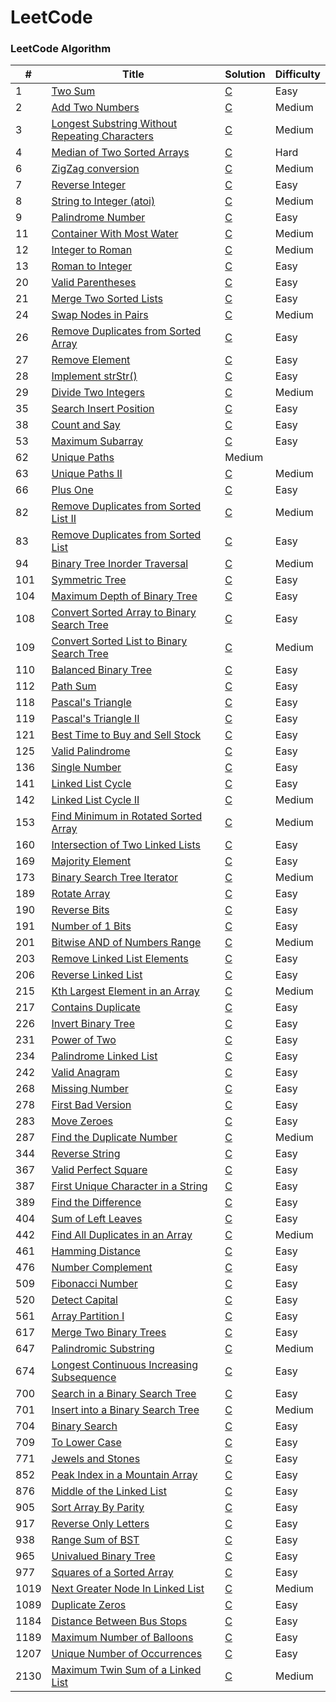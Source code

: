 # LeetCode

### LeetCode Algorithm

| #    | Title                                                                                                                           | Solution          | Difficulty |
| ---- | ------------------------------------------------------------------------------------------------------------------------------- | ----------------- | ---------- |
| 1    | [Two Sum](https://leetcode.com/problems/two-sum/)                                                                               | [C](./src/1.c)    | Easy       |
| 2    | [Add Two Numbers](https://leetcode.com/problems/add-two-numbers/)                                                               | [C](./src/2.c)    | Medium     |
| 3    | [Longest Substring Without Repeating Characters](https://leetcode.com/problems/longest-substring-without-repeating-characters/) | [C](./src/3.c)    | Medium     |
| 4    | [Median of Two Sorted Arrays](https://leetcode.com/problems/median-of-two-sorted-arrays/)                                       | [C](./src/4.c)    | Hard       |
| 6    | [ZigZag conversion](https://leetcode.com/problems/zigzag-conversion/)                                                           | [C](./src/4.c)    | Medium     |
| 7    | [Reverse Integer](https://leetcode.com/problems/reverse-integer/)                                                               | [C](./src/7.c)    | Easy       |
| 8    | [String to Integer (atoi)](https://leetcode.com/problems/string-to-integer-atoi)                                                | [C](./src/8.c)    | Medium     |
| 9    | [Palindrome Number](https://leetcode.com/problems/palindrome-number/)                                                           | [C](./src/9.c)    | Easy       |
| 11   | [Container With Most Water](https://leetcode.com/problems/container-with-most-water/)                                           | [C](./src/11.c)   | Medium     |
| 12   | [Integer to Roman](https://leetcode.com/problems/integer-to-roman)                                                              | [C](./src/12.c)   | Medium     |
| 13   | [Roman to Integer](https://leetcode.com/problems/roman-to-integer/)                                                             | [C](./src/13.c)   | Easy       |
| 20   | [Valid Parentheses](https://leetcode.com/problems/valid-parentheses/)                                                           | [C](./src/20.c)   | Easy       |
| 21   | [Merge Two Sorted Lists](https://leetcode.com/problems/merge-two-sorted-lists/)                                                 | [C](./src/21.c)   | Easy       |
| 24   | [Swap Nodes in Pairs](https://leetcode.com/problems/swap-nodes-in-pairs/)                                                       | [C](./src/24.c)   | Medium     |
| 26   | [Remove Duplicates from Sorted Array](https://leetcode.com/problems/remove-duplicates-from-sorted-array/)                       | [C](./src/26.c)   | Easy       |
| 27   | [Remove Element](https://leetcode.com/problems/remove-element/)                                                                 | [C](./src/27.c)   | Easy       |
| 28   | [Implement strStr()](https://leetcode.com/problems/implement-strstr/)                                                           | [C](./src/28.c)   | Easy       |
| 29   | [Divide Two Integers](https://leetcode.com/problems/divide-two-integers/)                                                       | [C](./src/29.c)   | Medium     |
| 35   | [Search Insert Position](https://leetcode.com/problems/search-insert-position/)                                                 | [C](./src/35.c)   | Easy       |
| 38   | [Count and Say](https://leetcode.com/problems/count-and-say/)                                                                   | [C](./src/38.c)   | Easy       |
| 53   | [Maximum Subarray](https://leetcode.com/problems/maximum-subarray/)                                                             | [C](./src/53.c)   | Easy       |
| 62   | [Unique Paths](https://leetcode.com/problems/unique-paths/description/)                                                         | Medium            |
| 63   | [Unique Paths II](https://leetcode.com/problems/unique-paths-ii/)                                                               | [C](./src/63.c)   | Medium     |
| 66   | [Plus One](https://leetcode.com/problems/plus-one/)                                                                             | [C](./src/66.c)   | Easy       |
| 82   | [Remove Duplicates from Sorted List II](https://leetcode.com/problems/remove-duplicates-from-sorted-list-ii/)                   | [C](./src/82.c)   | Medium     |
| 83   | [Remove Duplicates from Sorted List](https://leetcode.com/problems/remove-duplicates-from-sorted-list/)                         | [C](./src/83.c)   | Easy       |
| 94   | [Binary Tree Inorder Traversal](https://leetcode.com/problems/binary-tree-inorder-traversal/)                                   | [C](./src/94.c)   | Medium     |
| 101  | [Symmetric Tree](https://leetcode.com/problems/symmetric-tree/)                                                                 | [C](./src/101.c)  | Easy       |
| 104  | [Maximum Depth of Binary Tree](https://leetcode.com/problems/maximum-depth-of-binary-tree/)                                     | [C](./src/104.c)  | Easy       |
| 108  | [Convert Sorted Array to Binary Search Tree](https://leetcode.com/problems/convert-sorted-array-to-binary-search-tree/)         | [C](./src/108.c)  | Easy       |
| 109  | [Convert Sorted List to Binary Search Tree](https://leetcode.com/problems/convert-sorted-list-to-binary-search-tree/)           | [C](./src/109.c)  | Medium     |
| 110  | [Balanced Binary Tree](https://leetcode.com/problems/balanced-binary-tree/)                                                     | [C](./src/110.c)  | Easy       |
| 112  | [Path Sum](https://leetcode.com/problems/path-sum/)                                                                             | [C](./src/112.c)  | Easy       |
| 118  | [Pascal's Triangle](https://leetcode.com/problems/pascals-triangle/)                                                            | [C](./src/118.c)  | Easy       |
| 119  | [Pascal's Triangle II](https://leetcode.com/problems/pascals-triangle-ii/)                                                      | [C](./src/119.c)  | Easy       |
| 121  | [Best Time to Buy and Sell Stock](https://leetcode.com/problems/best-time-to-buy-and-sell-stock/)                               | [C](./src/121.c)  | Easy       |
| 125  | [Valid Palindrome](https://leetcode.com/problems/valid-palindrome/)                                                             | [C](./src/125.c)  | Easy       |
| 136  | [Single Number](https://leetcode.com/problems/single-number/)                                                                   | [C](./src/136.c)  | Easy       |
| 141  | [Linked List Cycle](https://leetcode.com/problems/linked-list-cycle/)                                                           | [C](./src/141.c)  | Easy       |
| 142  | [Linked List Cycle II](https://leetcode.com/problems/linked-list-cycle-ii/)                                                     | [C](./src/142.c)  | Medium     |
| 153  | [Find Minimum in Rotated Sorted Array](https://leetcode.com/problems/find-minimum-in-rotated-sorted-array/)                     | [C](./src/153.c)  | Medium     |
| 160  | [Intersection of Two Linked Lists](https://leetcode.com/problems/intersection-of-two-linked-lists/)                             | [C](./src/160.c)  | Easy       |
| 169  | [Majority Element](https://leetcode.com/problems/majority-element/)                                                             | [C](./src/169.c)  | Easy       |
| 173  | [Binary Search Tree Iterator](https://leetcode.com/problems/binary-search-tree-iterator/)                                       | [C](./src/173.c)  | Medium     |
| 189  | [Rotate Array](https://leetcode.com/problems/rotate-array)                                                                      | [C](./src/189.c)  | Easy       |
| 190  | [Reverse Bits](https://leetcode.com/problems/reverse-bits/)                                                                     | [C](./src/190.c)  | Easy       |
| 191  | [Number of 1 Bits](https://leetcode.com/problems/number-of-1-bits/)                                                             | [C](./src/191.c)  | Easy       |
| 201  | [Bitwise AND of Numbers Range](https://leetcode.com/problems/bitwise-and-of-numbers-range/)                                     | [C](./src/201.c)  | Medium     |
| 203  | [Remove Linked List Elements](https://leetcode.com/problems/remove-linked-list-elements/)                                       | [C](./src/203.c)  | Easy       |
| 206  | [Reverse Linked List](https://leetcode.com/problems/reverse-linked-list/)                                                       | [C](./src/206.c)  | Easy       |
| 215  | [Kth Largest Element in an Array](https://leetcode.com/problems/kth-largest-element-in-an-array/)                               | [C](./src/215.c)  | Medium     |
| 217  | [Contains Duplicate](https://leetcode.com/problems/contains-duplicate/)                                                         | [C](./src/217.c)  | Easy       |
| 226  | [Invert Binary Tree](https://leetcode.com/problems/invert-binary-tree/)                                                         | [C](./src/226.c)  | Easy       |
| 231  | [Power of Two](https://leetcode.com/problems/power-of-two/)                                                                     | [C](./src/231.c)  | Easy       |
| 234  | [Palindrome Linked List](https://leetcode.com/problems/palindrome-linked-list/)                                                 | [C](./src/234.c)  | Easy       |
| 242  | [Valid Anagram](https://leetcode.com/problems/valid-anagram/)                                                                   | [C](./src/242.c)  | Easy       |
| 268  | [Missing Number](https://leetcode.com/problems/missing-number/)                                                                 | [C](./src/268.c)  | Easy       |
| 278  | [First Bad Version](https://leetcode.com/problems/first-bad-version/)                                                           | [C](./src/278.c)  | Easy       |
| 283  | [Move Zeroes](https://leetcode.com/problems/move-zeroes/)                                                                       | [C](./src/283.c)  | Easy       |
| 287  | [Find the Duplicate Number](https://leetcode.com/problems/find-the-duplicate-number/)                                           | [C](./src/287.c)  | Medium     |
| 344  | [Reverse String](https://leetcode.com/problems/reverse-string/)                                                                 | [C](./src/344.c)  | Easy       |
| 367  | [Valid Perfect Square](https://leetcode.com/problems/valid-perfect-square/)                                                     | [C](./src/367.c)  | Easy       |
| 387  | [First Unique Character in a String](https://leetcode.com/problems/first-unique-character-in-a-string/)                         | [C](./src/387.c)  | Easy       |
| 389  | [Find the Difference](https://leetcode.com/problems/find-the-difference/)                                                       | [C](./src/389.c)  | Easy       |
| 404  | [Sum of Left Leaves](https://leetcode.com/problems/sum-of-left-leaves/)                                                         | [C](./src/404.c)  | Easy       |
| 442  | [Find All Duplicates in an Array](https://leetcode.com/problems/find-all-duplicates-in-an-array/)                               | [C](./src/442.c)  | Medium     |
| 461  | [Hamming Distance](https://leetcode.com/problems/hamming-distance/)                                                             | [C](./src/461.c)  | Easy       |
| 476  | [Number Complement](https://leetcode.com/problems/number-complement/)                                                           | [C](./src/476.c)  | Easy       |
| 509  | [Fibonacci Number](https://leetcode.com/problems/fibonacci-number/)                                                             | [C](./src/509.c)  | Easy       |
| 520  | [Detect Capital](https://leetcode.com/problems/detect-capital/)                                                                 | [C](./src/520.c)  | Easy       |
| 561  | [Array Partition I](https://leetcode.com/problems/array-partition-i/)                                                           | [C](./src/561.c)  | Easy       |
| 617  | [Merge Two Binary Trees](https://leetcode.com/problems/merge-two-binary-trees/)                                                 | [C](./src/617.c)  | Easy       |
| 647  | [Palindromic Substring](https://leetcode.com/problems/palindromic-substrings/)                                                  | [C](./src/647.c)  | Medium     |
| 674  | [Longest Continuous Increasing Subsequence](https://leetcode.com/problems/longest-continuous-increasing-subsequence/)           | [C](./src/674.c)  | Easy       |
| 700  | [Search in a Binary Search Tree](https://leetcode.com/problems/search-in-a-binary-search-tree/)                                 | [C](./src/700.c)  | Easy       |
| 701  | [Insert into a Binary Search Tree](https://leetcode.com/problems/insert-into-a-binary-search-tree/)                             | [C](./src/701.c)  | Medium     |
| 704  | [Binary Search](https://leetcode.com/problems/binary-search/)                                                                   | [C](./src/704.c)  | Easy       |
| 709  | [To Lower Case](https://leetcode.com/problems/to-lower-case/)                                                                   | [C](./src/709.c)  | Easy       |
| 771  | [Jewels and Stones](https://leetcode.com/problems/jewels-and-stones/)                                                           | [C](./src/771.c)  | Easy       |
| 852  | [Peak Index in a Mountain Array](https://leetcode.com/problems/peak-index-in-a-mountain-array/)                                 | [C](./src/852.c)  | Easy       |
| 876  | [Middle of the Linked List](https://leetcode.com/problems/middle-of-the-linked-list/)                                           | [C](./src/876.c)  | Easy       |
| 905  | [Sort Array By Parity](https://leetcode.com/problems/sort-array-by-parity/)                                                     | [C](./src/905.c)  | Easy       |
| 917  | [Reverse Only Letters](https://leetcode.com/problems/reverse-only-letters/)                                                     | [C](./src/917.c)  | Easy       |
| 938  | [Range Sum of BST](https://leetcode.com/problems/range-sum-of-bst/)                                                             | [C](./src/938.c)  | Easy       |
| 965  | [Univalued Binary Tree](https://leetcode.com/problems/univalued-binary-tree/)                                                   | [C](./src/965.c)  | Easy       |
| 977  | [Squares of a Sorted Array](https://leetcode.com/problems/squares-of-a-sorted-array/)                                           | [C](./src/977.c)  | Easy       |
| 1019 | [Next Greater Node In Linked List](https://leetcode.com/problems/next-greater-node-in-linked-list/)                             | [C](./src/1019.c) | Medium     |
| 1089 | [Duplicate Zeros](https://leetcode.com/problems/duplicate-zeros/)                                                               | [C](./src/1089.c) | Easy       |
| 1184 | [Distance Between Bus Stops](https://leetcode.com/problems/distance-between-bus-stops/)                                         | [C](./src/1184.c) | Easy       |
| 1189 | [Maximum Number of Balloons](https://leetcode.com/problems/maximum-number-of-balloons/)                                         | [C](./src/1189.c) | Easy       |
| 1207 | [Unique Number of Occurrences](https://leetcode.com/problems/unique-number-of-occurrences/)                                     | [C](./src/1207.c) | Easy       |
| 2130 | [Maximum Twin Sum of a Linked List](https://leetcode.com/problems/maximum-twin-sum-of-a-linked-list/)                           | [C](./src/2130.c) | Medium     |